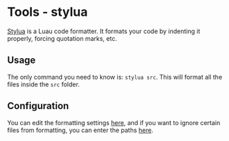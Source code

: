 # Tools - stylua

[Stylua](https://github.com/JohnnyMorganz/StyLua) is a Luau code formatter. It formats your code by indenting it properly, forcing quotation marks, etc.

## Usage

The only command you need to know is: `stylua src`. This will format all the files inside the `src` folder.

## Configuration

You can edit the formatting settings [here](../../.stylua.toml), and if you want to ignore certain files from formatting, you can enter the paths [here](../../.styluaignore).
